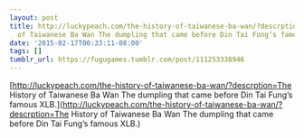 ```yaml
---
layout: post
title: http://luckypeach.com/the-history-of-taiwanese-ba-wan/?descrption=The History
  of Taiwanese Ba Wan The dumpling that came before Din Tai Fung’s famous XLB.
date: '2015-02-17T00:33:11-08:00'
tags: []
tumblr_url: https://fugugames.tumblr.com/post/111253338946
---
```

[http://luckypeach.com/the-history-of-taiwanese-ba-wan/?descrption=The History of Taiwanese Ba Wan The dumpling that came before Din Tai Fung’s famous XLB.](http://luckypeach.com/the-history-of-taiwanese-ba-wan/?descrption=The History of Taiwanese Ba Wan The dumpling that came before Din Tai Fung’s famous XLB.)  
